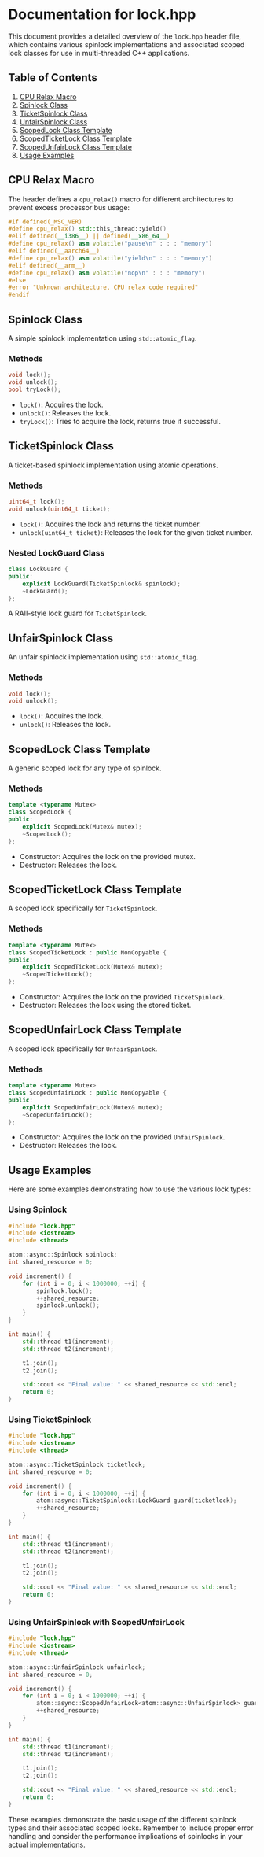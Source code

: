 # Documentation for lock.hpp

This document provides a detailed overview of the `lock.hpp` header file, which contains various spinlock implementations and associated scoped lock classes for use in multi-threaded C++ applications.

## Table of Contents

1. [CPU Relax Macro](#cpu-relax-macro)
2. [Spinlock Class](#spinlock-class)
3. [TicketSpinlock Class](#ticketspinlock-class)
4. [UnfairSpinlock Class](#unfairspinlock-class)
5. [ScopedLock Class Template](#scopedlock-class-template)
6. [ScopedTicketLock Class Template](#scopedticketlock-class-template)
7. [ScopedUnfairLock Class Template](#scopedunfairlock-class-template)
8. [Usage Examples](#usage-examples)

## CPU Relax Macro

The header defines a `cpu_relax()` macro for different architectures to prevent excess processor bus usage:

```cpp
#if defined(_MSC_VER)
#define cpu_relax() std::this_thread::yield()
#elif defined(__i386__) || defined(__x86_64__)
#define cpu_relax() asm volatile("pause\n" : : : "memory")
#elif defined(__aarch64__)
#define cpu_relax() asm volatile("yield\n" : : : "memory")
#elif defined(__arm__)
#define cpu_relax() asm volatile("nop\n" : : : "memory")
#else
#error "Unknown architecture, CPU relax code required"
#endif
```

## Spinlock Class

A simple spinlock implementation using `std::atomic_flag`.

### Methods

```cpp
void lock();
void unlock();
bool tryLock();
```

- `lock()`: Acquires the lock.
- `unlock()`: Releases the lock.
- `tryLock()`: Tries to acquire the lock, returns true if successful.

## TicketSpinlock Class

A ticket-based spinlock implementation using atomic operations.

### Methods

```cpp
uint64_t lock();
void unlock(uint64_t ticket);
```

- `lock()`: Acquires the lock and returns the ticket number.
- `unlock(uint64_t ticket)`: Releases the lock for the given ticket number.

### Nested LockGuard Class

```cpp
class LockGuard {
public:
    explicit LockGuard(TicketSpinlock& spinlock);
    ~LockGuard();
};
```

A RAII-style lock guard for `TicketSpinlock`.

## UnfairSpinlock Class

An unfair spinlock implementation using `std::atomic_flag`.

### Methods

```cpp
void lock();
void unlock();
```

- `lock()`: Acquires the lock.
- `unlock()`: Releases the lock.

## ScopedLock Class Template

A generic scoped lock for any type of spinlock.

### Methods

```cpp
template <typename Mutex>
class ScopedLock {
public:
    explicit ScopedLock(Mutex& mutex);
    ~ScopedLock();
};
```

- Constructor: Acquires the lock on the provided mutex.
- Destructor: Releases the lock.

## ScopedTicketLock Class Template

A scoped lock specifically for `TicketSpinlock`.

### Methods

```cpp
template <typename Mutex>
class ScopedTicketLock : public NonCopyable {
public:
    explicit ScopedTicketLock(Mutex& mutex);
    ~ScopedTicketLock();
};
```

- Constructor: Acquires the lock on the provided `TicketSpinlock`.
- Destructor: Releases the lock using the stored ticket.

## ScopedUnfairLock Class Template

A scoped lock specifically for `UnfairSpinlock`.

### Methods

```cpp
template <typename Mutex>
class ScopedUnfairLock : public NonCopyable {
public:
    explicit ScopedUnfairLock(Mutex& mutex);
    ~ScopedUnfairLock();
};
```

- Constructor: Acquires the lock on the provided `UnfairSpinlock`.
- Destructor: Releases the lock.

## Usage Examples

Here are some examples demonstrating how to use the various lock types:

### Using Spinlock

```cpp
#include "lock.hpp"
#include <iostream>
#include <thread>

atom::async::Spinlock spinlock;
int shared_resource = 0;

void increment() {
    for (int i = 0; i < 1000000; ++i) {
        spinlock.lock();
        ++shared_resource;
        spinlock.unlock();
    }
}

int main() {
    std::thread t1(increment);
    std::thread t2(increment);

    t1.join();
    t2.join();

    std::cout << "Final value: " << shared_resource << std::endl;
    return 0;
}
```

### Using TicketSpinlock

```cpp
#include "lock.hpp"
#include <iostream>
#include <thread>

atom::async::TicketSpinlock ticketlock;
int shared_resource = 0;

void increment() {
    for (int i = 0; i < 1000000; ++i) {
        atom::async::TicketSpinlock::LockGuard guard(ticketlock);
        ++shared_resource;
    }
}

int main() {
    std::thread t1(increment);
    std::thread t2(increment);

    t1.join();
    t2.join();

    std::cout << "Final value: " << shared_resource << std::endl;
    return 0;
}
```

### Using UnfairSpinlock with ScopedUnfairLock

```cpp
#include "lock.hpp"
#include <iostream>
#include <thread>

atom::async::UnfairSpinlock unfairlock;
int shared_resource = 0;

void increment() {
    for (int i = 0; i < 1000000; ++i) {
        atom::async::ScopedUnfairLock<atom::async::UnfairSpinlock> guard(unfairlock);
        ++shared_resource;
    }
}

int main() {
    std::thread t1(increment);
    std::thread t2(increment);

    t1.join();
    t2.join();

    std::cout << "Final value: " << shared_resource << std::endl;
    return 0;
}
```

These examples demonstrate the basic usage of the different spinlock types and their associated scoped locks. Remember to include proper error handling and consider the performance implications of spinlocks in your actual implementations.
